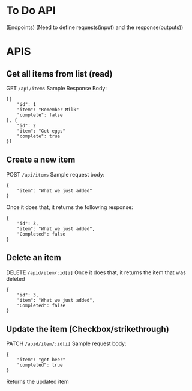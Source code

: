 # To Do API

(Endpoints)
(Need to define requests(input) and the response(outputs))

# APIS

## Get all items from list (read)

GET `/api/items`
Sample Response Body:

```
[{
    "id": 1
    "item": "Remember Milk"
    "complete": false
}, {
    "id": 2
    "item": "Get eggs"
    "complete": true
}]
```

## Create a new item

POST `/api/items`
Sample request body:

```
{
    "item": "What we just added" 
}
```

Once it does that, it returns the following response:

```
{
    "id": 3,
    "item": "What we just added",
    "Completed": false
}
```

## Delete an item

DELETE `/apid/item/:id[i]`
Once it does that, it returns the item that was deleted

```
{
    "id": 3,
    "item": "What we just added",
    "Completed": false
}
```

## Update the item (Checkbox/strikethrough)

PATCH `/apid/item/:id[i]`
Sample request body:

```
{
    "item": "get beer"
    "completed": true
}
```
Returns the updated item